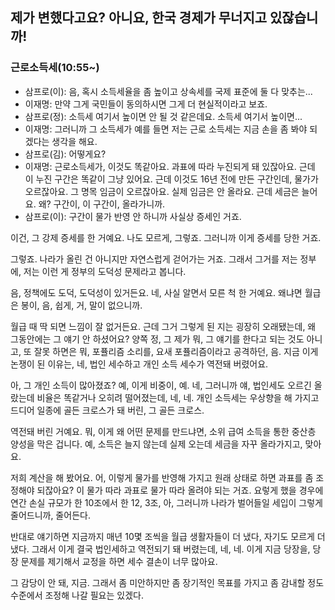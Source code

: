 ## 제가 변했다고요? 아니요, 한국 경제가 무너지고 있잖습니까!

### 근로소득세(10:55\~)

- 삼프로(이): 음, 혹시 소득세율을 좀 높이고 상속세를 국제 표준에 둘 다 맞추는...
- 이재명: 만약 그게 국민들이 동의하시면 그게 더 현실적이라고 보죠.
- 삼프로(정): 소득세 여기서 높이면 안 될 것 같은데요. 소득세 여기서 높이면...
- 이재명: 그러니까 그 소득세가 예를 들면 저는 근로 소득세는 지금 손을 좀 봐야 되겠다는 생각을 해요.
- 삼프로(김): 어떻게요?
- 이재명: 근로소득세가, 이것도 똑같아요. 과표에 따라 누진되게 돼 있잖아요. 근데 이 누진 구간은 똑같이 그냥 있어요. 근데 이것도 16년 전에 만든 구간인데, 물가가 오르잖아요. 그 명목 임금이 오르잖아요. 실제 임금은 안 올라요. 근데 세금은 늘어요. 왜? 구간이, 이 구간이, 올라가니까.
- 삼프로(이): 구간이 물가 반영 안 하니까 사실상 증세인 거죠. 

이건, 그 강제 증세를 한 거예요. 나도 모르게, 그렇죠. 그러니까 이게 증세를 당한 거죠. 

그렇죠. 나라가 올린 건 아니지만 자연스럽게 걷어가는 거죠. 그래서 그거를 저는 정부에, 저는 이런 게 정부의 도덕성 문제라고 봅니다. 

음, 정책에도 도덕, 도덕성이 있거든요. 네, 사실 알면서 모른 척 한 거예요. 왜냐면 월급은 봉이, 음, 쉽게, 거, 말이 없으니까. 

월급 때 딱 되면 느낌이 잘 없거든요. 근데 그거 그렇게 된 지는 굉장히 오래됐는데, 왜 그동안에는 그 얘기 안 하셨어요? 양쪽 정, 그 제가 뭐, 그 얘기를 한다고 되는 것도 아니고, 또 잘못 하면은 뭐, 포퓰리즘 소리를, 요새 포퓰리즘이라고 공격하던, 음. 지금 이게 논쟁이 된 이유는, 네, 법인 세수하고 개인 소득 세수가 역전돼 버렸어요. 

아, 그 개인 소득이 많아졌죠? 예, 이게 비중이, 예. 네, 그러니까 얘, 법인세도 오르긴 올랐는데 비율은 똑같거나 오히려 떨어졌는데, 네, 네. 개인 소득세는 우상향을 해 가지고 드디어 일종에 골든 크로스가 돼 버린, 그 골든 크로스. 

역전돼 버린 거예요. 뭐, 이게 왜 어떤 문제를 만드냐면, 소위 급여 소득을 통한 중산층 양성을 막은 겁니다. 예, 소득은 늘지 않는데 실제 오는데 세금을 자꾸 올라가지고, 맞아요. 

저희 계산을 해 봤어요. 어, 이렇게 물가를 반영해 가지고 원래 상태로 하면 과표를 좀 조정해야 되잖아요? 이 물가 따라 과표로 물가 따라 올려야 되는 거죠. 요렇게 했을 경우에 연간 손실 규모가 한 10조에서 한 12, 3조, 아, 그러니까 나라가 벌어들일 세입이 그렇게 줄어드니까, 줄어든다. 

반대로 얘기하면 지금까지 매년 10몇 조씩을 월급 생활자들이 더 냈다, 자기도 모르게 더 냈다. 그래서 이게 결국 법인세하고 역전되기 돼 버렸는데, 네, 네. 이게 지금 당장을, 당장 문제를 제기해서 교정을 하면 세수 결손이 너무 많아요. 

그 감당이 안 돼, 지금. 그래서 좀 미안하지만 좀 장기적인 목표를 가지고 좀 감내할 정도 수준에서 조정해 나갈 필요는 있겠다. 
